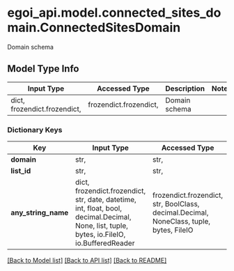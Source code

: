# egoi_api.model.connected_sites_domain.ConnectedSitesDomain

Domain schema

## Model Type Info
Input Type | Accessed Type | Description | Notes
------------ | ------------- | ------------- | -------------
dict, frozendict.frozendict,  | frozendict.frozendict,  | Domain schema | 

### Dictionary Keys
Key | Input Type | Accessed Type | Description | Notes
------------ | ------------- | ------------- | ------------- | -------------
**domain** | str,  | str,  | Domain | [optional] 
**list_id** | str,  | str,  | List id | [optional] 
**any_string_name** | dict, frozendict.frozendict, str, date, datetime, int, float, bool, decimal.Decimal, None, list, tuple, bytes, io.FileIO, io.BufferedReader | frozendict.frozendict, str, BoolClass, decimal.Decimal, NoneClass, tuple, bytes, FileIO | any string name can be used but the value must be the correct type | [optional]

[[Back to Model list]](../../README.md#documentation-for-models) [[Back to API list]](../../README.md#documentation-for-api-endpoints) [[Back to README]](../../README.md)

